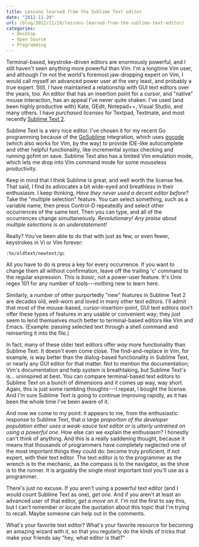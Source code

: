```yaml
---
title: Lessons learned from the Sublime Text editor
date: "2012-11-20"
url: /blog/2012/11/20/lessons-learned-from-the-sublime-text-editor/
categories:
  - Desktop
  - Open Source
  - Programming
---
```

Terminal-based, keystroke-driven editors are enormously powerful, and I still haven't seen anything more powerful than Vim. I'm a longtime Vim user, and although I'm not the world's foremost jaw-dropping expert on Vim, I would call myself an advanced power user at the very least, and probably a true expert. Still, I have maintained a relationship with GUI text editors over the years, too. An editor that has an insertion point for a cursor, and "native" mouse interaction, has an appeal I've never quite shaken. I've used (and been highly productive with) Kate, GEdit, Notepad++, Visual Studio, and many others. I have *purchased licenses* for Textpad, Textmate, and most recently [Sublime Text 2](http://www.sublimetext.com/).

Sublime Text is a very nice editor. I've chosen it for my recent Go programming because of the [GoSublime](https://github.com/DisposaBoy/GoSublime) integration, which uses [gocode](https://github.com/nsf/gocode) (which also works for Vim, by the way) to provide IDE-like autocomplete and other helpful functionality, like incremental syntax checking and running gofmt on save. Sublime Text also has a limited Vim emulation mode, which lets me drop into Vim command mode for some mouseless productivity.

Keep in mind that I think Sublime is great, and well worth the license fee. That said, I find its advocates a bit wide-eyed and breathless in their enthusiasm. I keep thinking, *Have they never used a decent editor before?* Take the "multiple selection" feature. You can select something, such as a variable name, then press Control-D repeatedly and select other occurrences of the same text. Then you can type, and all of the occurrences change simultaneously. *Revolutionary! Any praise about multiple selections is an understatement!*

Really? You've been able to do that with just as few, or even fewer, keystrokes in Vi or Vim forever:

    :%s/oldtext/newtext/gc

All you have to do is press a key for every occurrence. If you want to change them all without confirmation, leave off the trailing 'c' command to the regular expression. This is *basic*, not a power-user feature. It's Unix regex 101 for any number of tools---nothing new to learn here.

Similarly, a number of other purportedly "new" features in Sublime Text 2 are decades old, well-worn and loved in many other text editors. I'll admit that most of the mouse-based, cursor-insertion-point, GUI text editors don't offer these types of features in any usable or convenient way; they just seem to lend themselves much better to terminal-based editors like Vim and Emacs. (Example: passing selected text through a shell command and reinserting it into the file.)

In fact, many of these older text editors offer *way* more functionality than Sublime Text. It doesn't even come close. The find-and-replace in Vim, for example, is way better than the dialog-based functionality in Sublime Text, or nearly any GUI editor for that matter. Not to mention the documentation; Vim's documentation and help system is breathtaking, but Sublime Text's is... uninspired at best. You can compare terminal-based text editors to Sublime Text on a bunch of dimensions and it comes up way, way short. Again, this is just some rambling thoughts---I repeat, I bought the license. And I'm sure Sublime Text is going to continue improving rapidly, as it has been the whole time I've been aware of it.

And now we come to my point: it appears to me, from the enthusiastic response to Sublime Text, that *a large proportion of the developer population either uses a weak-sauce text editor or is utterly untrained on using a powerful one.* How else can we explain the enthusiasm? I honestly can't think of anything. And this is a really saddening thought, because it means that thousands of programmers have completely neglected one of the most important things they could do: become truly proficient, if not expert, with their text editor. The text editor is to the programmer as the wrench is to the mechanic, as the compass is to the navigator, as the shoe is to the runner. It is arguably the single most important tool you'll use as a programmer.

There's just no excuse. If you aren't using a powerful text editor (and I would count Sublime Text as one), *get one.* And if you aren't at least an advanced user of that editor, *get a move on it.* I'm not the first to say this, but I can't remember or locate the quotation about this topic that I'm trying to recall. Maybe someone can help out in the comments.

What's your favorite text editor? What's your favorite resource for becoming an amazing wizard with it, so that you regularly do the kinds of tricks that make your friends say "hey, what editor is that?"


